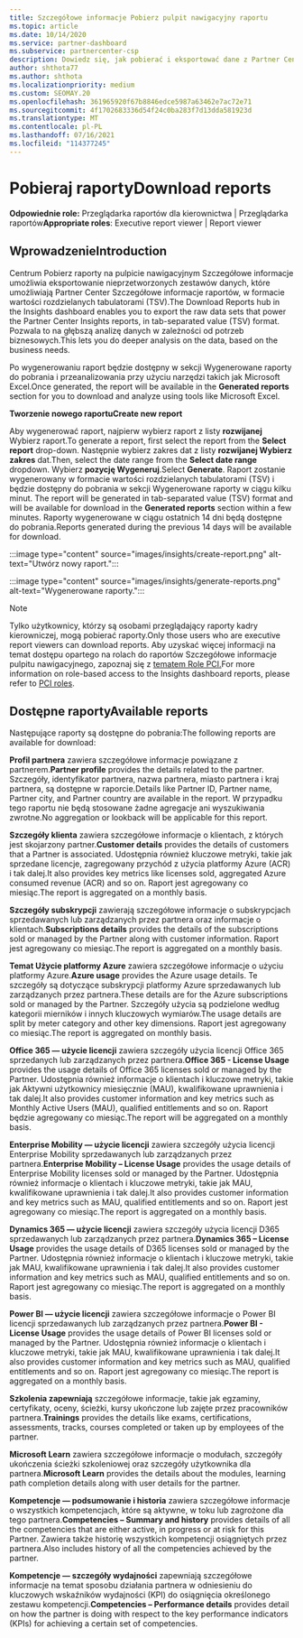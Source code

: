 ```yaml
---
title: Szczegółowe informacje Pobierz pulpit nawigacyjny raportu
ms.topic: article
ms.date: 10/14/2020
ms.service: partner-dashboard
ms.subservice: partnercenter-csp
description: Dowiedz się, jak pobierać i eksportować dane z Partner Center pulpitu nawigacyjnego raportowania i raportów Partner Center Szczegółowe informacje raportów.
author: shthota77
ms.author: shthota
ms.localizationpriority: medium
ms.custom: SEOMAY.20
ms.openlocfilehash: 361965920f67b8846edce5987a63462e7ac72e71
ms.sourcegitcommit: 4f1702683336d54f24c0ba283f7d13dda581923d
ms.translationtype: MT
ms.contentlocale: pl-PL
ms.lasthandoff: 07/16/2021
ms.locfileid: "114377245"
---
```

# <a name="download-reports"></a><span data-ttu-id="26c42-103">Pobieraj raporty</span><span class="sxs-lookup"><span data-stu-id="26c42-103">Download reports</span></span>

<span data-ttu-id="26c42-104">**Odpowiednie role:** Przeglądarka raportów dla kierownictwa | Przeglądarka raportów</span><span class="sxs-lookup"><span data-stu-id="26c42-104">**Appropriate roles**: Executive report viewer | Report viewer</span></span>

## <a name="introduction"></a><span data-ttu-id="26c42-105">Wprowadzenie</span><span class="sxs-lookup"><span data-stu-id="26c42-105">Introduction</span></span>

<span data-ttu-id="26c42-106">Centrum Pobierz raporty na pulpicie nawigacyjnym Szczegółowe informacje umożliwia eksportowanie nieprzetworzonych zestawów danych, które umożliwiają Partner Center Szczegółowe informacje raportów, w formacie wartości rozdzielanych tabulatorami (TSV).</span><span class="sxs-lookup"><span data-stu-id="26c42-106">The Download Reports hub in the Insights dashboard enables you to export the raw data sets that power the Partner Center Insights reports, in tab-separated value (TSV) format.</span></span> <span data-ttu-id="26c42-107">Pozwala to na głębszą analizę danych w zależności od potrzeb biznesowych.</span><span class="sxs-lookup"><span data-stu-id="26c42-107">This lets you do deeper analysis on the data, based on the business needs.</span></span>

<span data-ttu-id="26c42-108">Po wygenerowaniu raport będzie dostępny  w sekcji Wygenerowane raporty do pobrania i przeanalizowania przy użyciu narzędzi takich jak Microsoft Excel.</span><span class="sxs-lookup"><span data-stu-id="26c42-108">Once generated, the report  will be available in the **Generated reports** section for you to download and analyze using tools like Microsoft Excel.</span></span>

<span data-ttu-id="26c42-109">**Tworzenie nowego raportu**</span><span class="sxs-lookup"><span data-stu-id="26c42-109">**Create new report**</span></span>

<span data-ttu-id="26c42-110">Aby wygenerować raport, najpierw wybierz raport z listy **rozwijanej** Wybierz raport.</span><span class="sxs-lookup"><span data-stu-id="26c42-110">To generate a report, first select the report from the **Select report** drop-down.</span></span> <span data-ttu-id="26c42-111">Następnie wybierz zakres dat z listy **rozwijanej Wybierz zakres** dat.</span><span class="sxs-lookup"><span data-stu-id="26c42-111">Then, select the date range from the **Select date range** dropdown.</span></span> <span data-ttu-id="26c42-112">Wybierz **pozycję Wygeneruj**.</span><span class="sxs-lookup"><span data-stu-id="26c42-112">Select **Generate**.</span></span> <span data-ttu-id="26c42-113">Raport zostanie wygenerowany w formacie wartości rozdzielanych tabulatorami (TSV) i będzie dostępny do pobrania w sekcji Wygenerowane raporty w ciągu kilku minut. </span><span class="sxs-lookup"><span data-stu-id="26c42-113">The report will be generated in tab-separated value (TSV) format and will be available for download in the **Generated reports** section within a few minutes.</span></span> <span data-ttu-id="26c42-114">Raporty wygenerowane w ciągu ostatnich 14 dni będą dostępne do pobrania.</span><span class="sxs-lookup"><span data-stu-id="26c42-114">Reports generated during the previous 14 days will be available for download.</span></span>

:::image type="content" source="images/insights/create-report.png" alt-text="Utwórz nowy raport.":::

:::image type="content" source="images/insights/generate-reports.png" alt-text="Wygenerowane raporty.":::

>[!NOTE] 
><span data-ttu-id="26c42-117">Tylko użytkownicy, którzy są osobami przeglądający raporty kadry kierowniczej, mogą pobierać raporty.</span><span class="sxs-lookup"><span data-stu-id="26c42-117">Only those users who are executive report viewers can download reports.</span></span> <span data-ttu-id="26c42-118">Aby uzyskać więcej informacji na temat dostępu opartego na rolach do raportów Szczegółowe informacje pulpitu nawigacyjnego, zapoznaj się z [tematem Role PCI.](insights-roles.md)</span><span class="sxs-lookup"><span data-stu-id="26c42-118">For more information on role-based access to the Insights dashboard reports, please refer to [PCI roles](insights-roles.md).</span></span> 

## <a name="available-reports"></a><span data-ttu-id="26c42-119">Dostępne raporty</span><span class="sxs-lookup"><span data-stu-id="26c42-119">Available reports</span></span>

<span data-ttu-id="26c42-120">Następujące raporty są dostępne do pobrania:</span><span class="sxs-lookup"><span data-stu-id="26c42-120">The following reports are available for download:</span></span>

<span data-ttu-id="26c42-121">**Profil partnera** zawiera szczegółowe informacje powiązane z partnerem.</span><span class="sxs-lookup"><span data-stu-id="26c42-121">**Partner profile** provides the details related to the partner.</span></span> <span data-ttu-id="26c42-122">Szczegóły, identyfikator partnera, nazwa partnera, miasto partnera i kraj partnera, są dostępne w raporcie.</span><span class="sxs-lookup"><span data-stu-id="26c42-122">Details like Partner ID, Partner name, Partner city, and Partner country are available in the report.</span></span> <span data-ttu-id="26c42-123">W przypadku tego raportu nie będą stosowane żadne agregacje ani wyszukiwania zwrotne.</span><span class="sxs-lookup"><span data-stu-id="26c42-123">No aggregation or lookback will be applicable for this report.</span></span>

<span data-ttu-id="26c42-124">**Szczegóły klienta** zawiera szczegółowe informacje o klientach, z których jest skojarzony partner.</span><span class="sxs-lookup"><span data-stu-id="26c42-124">**Customer details** provides the details of customers that a Partner is associated.</span></span> <span data-ttu-id="26c42-125">Udostępnia również kluczowe metryki, takie jak sprzedane licencje, zagregowany przychód z użycia platformy Azure (ACR) i tak dalej.</span><span class="sxs-lookup"><span data-stu-id="26c42-125">It also provides key metrics like licenses sold, aggregated Azure consumed revenue (ACR) and so on.</span></span> <span data-ttu-id="26c42-126">Raport jest agregowany co miesiąc.</span><span class="sxs-lookup"><span data-stu-id="26c42-126">The report is aggregated on a monthly basis.</span></span>

<span data-ttu-id="26c42-127">**Szczegóły subskrypcji** zawierają szczegółowe informacje o subskrypcjach sprzedawanych lub zarządzanych przez partnera oraz informacje o klientach.</span><span class="sxs-lookup"><span data-stu-id="26c42-127">**Subscriptions details** provides the details of the subscriptions sold or managed by the Partner along with customer information.</span></span> <span data-ttu-id="26c42-128">Raport jest agregowany co miesiąc.</span><span class="sxs-lookup"><span data-stu-id="26c42-128">The report is aggregated on a monthly basis.</span></span>

<span data-ttu-id="26c42-129">**Temat Użycie platformy Azure** zawiera szczegółowe informacje o użyciu platformy Azure.</span><span class="sxs-lookup"><span data-stu-id="26c42-129">**Azure usage** provides the Azure usage details.</span></span> <span data-ttu-id="26c42-130">Te szczegóły są dotyczące subskrypcji platformy Azure sprzedawanych lub zarządzanych przez partnera.</span><span class="sxs-lookup"><span data-stu-id="26c42-130">These details are for the Azure subscriptions sold or managed by the Partner.</span></span> <span data-ttu-id="26c42-131">Szczegóły użycia są podzielone według kategorii mierników i innych kluczowych wymiarów.</span><span class="sxs-lookup"><span data-stu-id="26c42-131">The usage details are split by meter category and other key dimensions.</span></span> <span data-ttu-id="26c42-132">Raport jest agregowany co miesiąc.</span><span class="sxs-lookup"><span data-stu-id="26c42-132">The report is aggregated on monthly basis.</span></span>

<span data-ttu-id="26c42-133">**Office 365 — użycie licencji** zawiera szczegóły użycia licencji Office 365 sprzedanych lub zarządzanych przez partnera.</span><span class="sxs-lookup"><span data-stu-id="26c42-133">**Office 365 - License Usage** provides the usage details of Office 365 licenses sold or managed by the Partner.</span></span> <span data-ttu-id="26c42-134">Udostępnia również informacje o klientach i kluczowe metryki, takie jak Aktywni użytkownicy miesięcznie (MAU), kwalifikowane uprawnienia i tak dalej.</span><span class="sxs-lookup"><span data-stu-id="26c42-134">It also provides customer information and key metrics such as Monthly Active Users (MAU), qualified entitlements and so on.</span></span> <span data-ttu-id="26c42-135">Raport będzie agregowany co miesiąc.</span><span class="sxs-lookup"><span data-stu-id="26c42-135">The report will be aggregated on a monthly basis.</span></span>

<span data-ttu-id="26c42-136">**Enterprise Mobility — użycie licencji** zawiera szczegóły użycia licencji Enterprise Mobility sprzedawanych lub zarządzanych przez partnera.</span><span class="sxs-lookup"><span data-stu-id="26c42-136">**Enterprise Mobility – License Usage**  provides the usage details of Enterprise Mobility licenses sold or managed by the Partner.</span></span> <span data-ttu-id="26c42-137">Udostępnia również informacje o klientach i kluczowe metryki, takie jak MAU, kwalifikowane uprawnienia i tak dalej.</span><span class="sxs-lookup"><span data-stu-id="26c42-137">It also provides customer information and key metrics such as MAU, qualified entitlements and so on.</span></span> <span data-ttu-id="26c42-138">Raport jest agregowany co miesiąc.</span><span class="sxs-lookup"><span data-stu-id="26c42-138">The report is aggregated on a monthly basis.</span></span>

<span data-ttu-id="26c42-139">**Dynamics 365 — użycie licencji** zawiera szczegóły użycia licencji D365 sprzedawanych lub zarządzanych przez partnera.</span><span class="sxs-lookup"><span data-stu-id="26c42-139">**Dynamics 365 – License Usage** provides the usage details of D365 licenses sold or managed by the Partner.</span></span> <span data-ttu-id="26c42-140">Udostępnia również informacje o klientach i kluczowe metryki, takie jak MAU, kwalifikowane uprawnienia i tak dalej.</span><span class="sxs-lookup"><span data-stu-id="26c42-140">It also provides customer information and key metrics such as MAU, qualified entitlements and so on.</span></span> <span data-ttu-id="26c42-141">Raport jest agregowany co miesiąc.</span><span class="sxs-lookup"><span data-stu-id="26c42-141">The report is aggregated on a monthly basis.</span></span>

<span data-ttu-id="26c42-142">**Power BI — użycie licencji** zawiera szczegółowe informacje o Power BI licencji sprzedawanych lub zarządzanych przez partnera.</span><span class="sxs-lookup"><span data-stu-id="26c42-142">**Power BI - License Usage** provides the usage details of Power BI licenses sold or managed by the Partner.</span></span> <span data-ttu-id="26c42-143">Udostępnia również informacje o klientach i kluczowe metryki, takie jak MAU, kwalifikowane uprawnienia i tak dalej.</span><span class="sxs-lookup"><span data-stu-id="26c42-143">It also provides customer information and key metrics such as MAU, qualified entitlements and so on.</span></span> <span data-ttu-id="26c42-144">Raport jest agregowany co miesiąc.</span><span class="sxs-lookup"><span data-stu-id="26c42-144">The report is aggregated on a monthly basis.</span></span>

<span data-ttu-id="26c42-145">**Szkolenia zapewniają** szczegółowe informacje, takie jak egzaminy, certyfikaty, oceny, ścieżki, kursy ukończone lub zajęte przez pracowników partnera.</span><span class="sxs-lookup"><span data-stu-id="26c42-145">**Trainings** provides the details like exams, certifications, assessments, tracks, courses completed or taken up by employees of the partner.</span></span>

<span data-ttu-id="26c42-146">**Microsoft Learn** zawiera szczegółowe informacje o modułach, szczegóły ukończenia ścieżki szkoleniowej oraz szczegóły użytkownika dla partnera.</span><span class="sxs-lookup"><span data-stu-id="26c42-146">**Microsoft Learn** provides the details about the modules, learning path completion details along with user details for the partner.</span></span>

<span data-ttu-id="26c42-147">**Kompetencje — podsumowanie i historia** zawiera szczegółowe informacje o wszystkich kompetencjach, które są aktywne, w toku lub zagrożone dla tego partnera.</span><span class="sxs-lookup"><span data-stu-id="26c42-147">**Competencies – Summary and history** provides details of all the competencies that are either active, in progress or at risk for this Partner.</span></span> <span data-ttu-id="26c42-148">Zawiera także historię wszystkich kompetencji osiągniętych przez partnera.</span><span class="sxs-lookup"><span data-stu-id="26c42-148">Also includes history of all the competencies achieved by the partner.</span></span>

<span data-ttu-id="26c42-149">**Kompetencje — szczegóły wydajności** zapewniają szczegółowe informacje na temat sposobu działania partnera w odniesieniu do kluczowych wskaźników wydajności (KPI) do osiągnięcia określonego zestawu kompetencji.</span><span class="sxs-lookup"><span data-stu-id="26c42-149">**Competencies – Performance details** provides detail on how the partner is doing with respect to the key performance indicators (KPIs) for achieving a certain set of competencies.</span></span>

